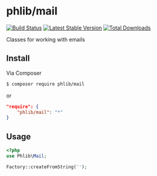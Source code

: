 # phlib/mail

[![Build Status](https://img.shields.io/travis/phlib/mail/master.svg)](https://travis-ci.org/phlib/mail)
[![Latest Stable Version](https://img.shields.io/packagist/v/phlib/mail.svg)](https://packagist.org/packages/phlib/mail)
[![Total Downloads](https://img.shields.io/packagist/dt/phlib/mail.svg)](https://packagist.org/packages/phlib/mail)

Classes for working with emails

## Install

Via Composer

``` bash
$ composer require phlib/mail
```
or
``` JSON
"require": {
    "phlib/mail": "*"
}
```

## Usage

``` php
<?php
use Phlib\Mail;

Factory::createFromString('');
```

